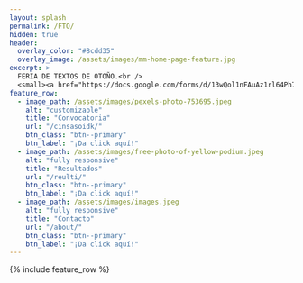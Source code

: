 ```yaml
---
layout: splash
permalink: /FTO/
hidden: true
header:
  overlay_color: "#8cdd35"
  overlay_image: /assets/images/mm-home-page-feature.jpg
excerpt: >
  FERIA DE TEXTOS DE OTOÑO.<br />
  <small><a href="https://docs.google.com/forms/d/13wQol1nFAuAz1rl64Ph75WmIGqtalhrLBy1rZt4yMmQ/edit?pli=1">Liga de registro v4.26.2</a></small>
feature_row:
  - image_path: /assets/images/pexels-photo-753695.jpeg
    alt: "customizable"
    title: "Convocatoria"
    url: "/cinsasoidk/"
    btn_class: "btn--primary"
    btn_label: "¡Da click aquí!"
  - image_path: /assets/images/free-photo-of-yellow-podium.jpeg
    alt: "fully responsive"
    title: "Resultados"
    url: "/reulti/"
    btn_class: "btn--primary"
    btn_label: "¡Da click aquí!"
  - image_path: /assets/images/images.jpeg
    alt: "fully responsive"
    title: "Contacto"
    url: "/about/"
    btn_class: "btn--primary"
    btn_label: "¡Da click aquí!"
---
```


{% include feature_row %}